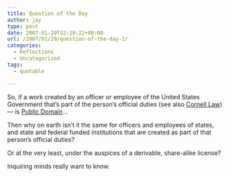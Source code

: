 ```yaml
---
title: Question of the Day
author: jay
type: post
date: 2007-01-29T22:29:22+00:00
url: /2007/01/29/question-of-the-day-2/
categories:
  - Reflections
  - Uncategorized
tags:
  - quotable

---
```

So, if a work created by an officer or employee of the United States Government that’s part of the person’s official duties (see also [Cornell Law][1]) — is [Public Domain][2]…

Then why on earth isn’t it the same for officers and employees of states, and state and federal funded institutions that are created as part of that person’s official duties?

Or at the very least, under the auspices of a derivable, share-alike license?

Inquiring minds really want to know.

 [1]: http://straylight.law.cornell.edu/uscode/html/uscode17/usc_sec_17_00000105----000-notes.html
 [2]: http://en.wikipedia.org/wiki/Public_domain